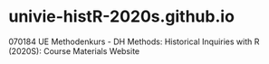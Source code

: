 # univie-histR-2020s.github.io
070184 UE Methodenkurs - DH Methods: Historical Inquiries with R (2020S): Course Materials Website
